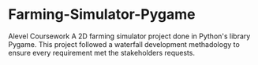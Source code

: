 # Farming-Simulator-Pygame
Alevel Coursework
A 2D farming simulator project done in Python's library Pygame.
This project followed a waterfall development methadology to ensure every requirement met the stakeholders requests.
